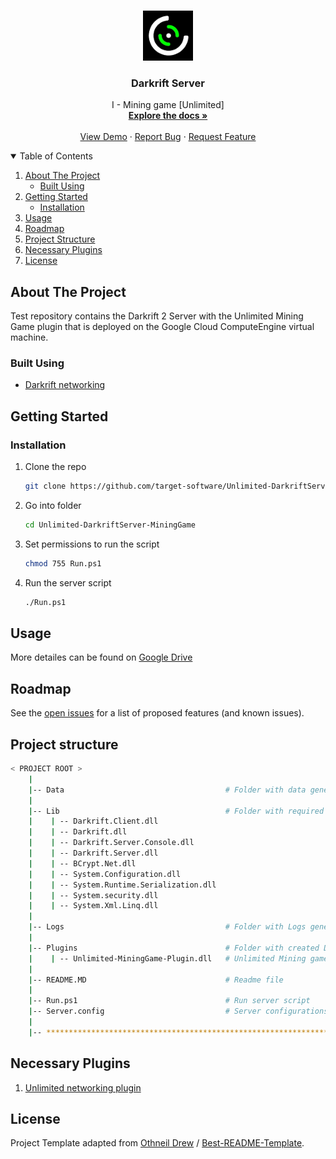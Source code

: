 <!-- PROJECT LOGO -->
<br />
<p align="center">
  <a href="https://github.com/target-software/Unlimited-DarkriftServer-MiningGame">
    <img src="Images/logo.png" alt="Logo" width="80" height="80">
  </a>

  <h3 align="center">Darkrift Server</h3>

  <p align="center">
    I - Mining game [Unlimited]
    <br />
    <a href="https://github.com/target-software/Unlimited-DarkriftServer-MiningGame"><strong>Explore the docs »</strong></a>
    <br />
    <br />
    <a href="https://github.com/target-software/Unlimited-DarkriftServer-MiningGame">View Demo</a>
    ·
    <a href="https://github.com/target-software/Unlimited-DarkriftServer-MiningGame/issues">Report Bug</a>
    ·
    <a href="https://github.com/target-software/Unlimited-DarkriftServer-MiningGame/issues">Request Feature</a>
  </p>
</p>


<!-- TABLE OF CONTENTS -->
<details open="open">
  <summary>Table of Contents</summary>
  <ol>
    <li>
      <a href="#about-the-project">About The Project</a>
      <ul>
        <li><a href="#built-with">Built Using</a></li>
      </ul>
    </li>
    <li>
      <a href="#getting-started">Getting Started</a>
      <ul>
        <li><a href="#installation">Installation</a></li>
      </ul>
    </li>
    <li><a href="#usage">Usage</a></li>
    <li><a href="#roadmap">Roadmap</a></li>
    <li><a href="#project-structure">Project Structure</a></li>
    <li><a href="#necessary-plugins">Necessary Plugins</a></li>
    <li><a href="#license">License</a></li>
  </ol>
</details>



<!-- ABOUT THE PROJECT -->
## About The Project

Test repository contains the Darkrift 2 Server with the Unlimited Mining Game plugin that is deployed on the Google Cloud ComputeEngine virtual machine.

### Built Using

* [Darkrift networking](https://www.darkriftnetworking.com/darkrift2)


<!-- GETTING STARTED -->
## Getting Started

### Installation

1. Clone the repo
   ```sh
   git clone https://github.com/target-software/Unlimited-DarkriftServer-MiningGame.git
   ```
2. Go into folder
    ```sh
   cd Unlimited-DarkriftServer-MiningGame
   ```
3. Set permissions to run the script
    ```sh
   chmod 755 Run.ps1
   ```
4. Run the server script
    ```sh
   ./Run.ps1
   ```


<!-- USAGE EXAMPLES -->
## Usage

More detailes can be found on [Google Drive](https://docs.google.com/document/d/1CHdDfEm5BDM8vAbeubNgLF-Et8YwMgCbreD4CC6dSfo/edit)


<!-- ROADMAP -->
## Roadmap

See the [open issues](https://github.com/target-software/Unlimited-DarkriftServer-MiningGame/issues) for a list of proposed features (and known issues).


<!-- CONTRIBUTING -->
## Project structure

```bash
< PROJECT ROOT >
    |
    |-- Data                                    # Folder with data generated by the server
    |
    |-- Lib                                     # Folder with required Libraries
    |    | -- Darkrift.Client.dll
    |    | -- Darkrift.dll
    |    | -- Darkrift.Server.Console.dll
    |    | -- Darkrift.Server.dll
    |    | -- BCrypt.Net.dll
    |    | -- System.Configuration.dll
    |    | -- System.Runtime.Serialization.dll
    |    | -- System.security.dll
    |    | -- System.Xml.Linq.dll
    |
    |-- Logs                                    # Folder with Logs generated by the server
    |
    |-- Plugins                                 # Folder with created Darkrift Plugins
    |    | -- Unlimited-MiningGame-Plugin.dll   # Unlimited Mining game server plugin       
    |
    |-- README.MD                               # Readme file
    |
    |-- Run.ps1                                 # Run server script
    |-- Server.config                           # Server configurations
    |
    |-- ************************************************************************
```


<!-- PLUGINS -->
## Necessary Plugins

1. [Unlimited networking plugin](https://github.com/target-software/Unlimited-NetworkingServer-MiningGame.git)


<!-- LICENSE -->
## License

Project Template adapted from [Othneil Drew](https://github.com/othneildrew) / [Best-README-Template](https://github.com/othneildrew/Best-README-Template).


<!-- MARKDOWN LINKS & IMAGES -->
<!-- https://www.markdownguide.org/basic-syntax/#reference-style-links -->
[product-screenshot]: images/screenshot.png
